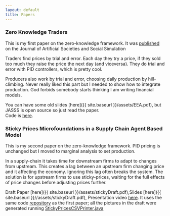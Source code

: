 ```yaml
---
layout: default
title: Papers
---
```


### Zero Knowledge Traders
This is my first paper on the zero-knowledge framework. It was [published](http://jasss.soc.surrey.ac.uk/17/3/4.html) on the Journal of Artificial Societies and Social Simulation

Traders find prices by trial and error. Each day they try a price, if they sold too much they raise the price the next day (and viceversa). They do trial and error with PID controllers, which is pretty cool.

Producers also work by trial and error, choosing daily production by hill-climbing. Never really liked this part but I needed to show how to integrate production. God forbids somebody starts thinking I am writing financial models.

You can have some old slides [here]({{ site.baseurl }}/assets/EEA.pdf), but JASSS is open source so just read the paper.  
Code is [here](https://github.com/CarrKnight/MacroIIDiscrete).

### Sticky Prices Microfoundations in a Supply Chain Agent Based Model
This is my second paper on the zero-knowledge framework. PID pricing is unchanged but I moved to marginal analysis to set production.

In a supply-chain it takes time for downstream firms to adapt to changes from upstream. This creates a lag between an upstream firm changing price and it affecting the economy. Ignoring this lag often breaks the system. The solution is for upstream firms to use sticky-prices, waiting for the full effects of price changes before adjusting prices further. 


Draft Paper [here]({{ site.baseurl }}/assets/stickyDraft.pdf),Slides [here]({{ site.baseurl }}//assets/stickyDraft.pdf), Presentation video [here](https://www.youtube.com/watch?v=DCsgPY27XB0). 
It uses the same code [repository](https://github.com/CarrKnight/MacroIIDiscrete) as the first paper; all the pictures in the draft were generated running [StickyPricesCSVPrinter.java](https://github.com/CarrKnight/MacroIIDiscrete/blob/master/src/main/java/model/experiments/stickyprices/StickyPricesCSVPrinter.java) 

